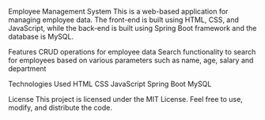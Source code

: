 Employee Management System
This is a web-based application for managing employee data. The front-end is built using HTML, CSS, and JavaScript, while the back-end is built using Spring Boot framework and the database is MySQL.

Features
CRUD operations for employee data
Search functionality to search for employees based on various parameters such as name, age, salary and department 

Technologies Used
HTML
CSS
JavaScript
Spring Boot
MySQL


License
This project is licensed under the MIT License. Feel free to use, modify, and distribute the code.